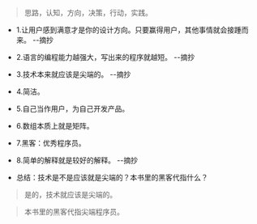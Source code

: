 >思路，认知，方向，决策，行动，实践。

- 1.让用户感到满意才是你的设计方向。只要赢得用户，其他事情就会接踵而来。 --摘抄

- 2.语言的编程能力越强大，写出来的程序就越短。 --摘抄

- 3.技术本来就应该是尖端的。 --摘抄

- 4.简洁。

- 5.自己当作用户，为自己开发产品。

- 6.数组本质上就是矩阵。

- 7.黑客：优秀程序员。

- 8.简单的解释就是较好的解释。 --摘抄

- 总结：技术是不是应该就是尖端的？本书里的黑客代指什么？

>是的，技术就应该是尖端的。

>本书里的黑客代指尖端程序员。
